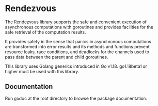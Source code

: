 Rendezvous
==========

The Rendezvous library supports the safe and convenient execution of asynchronous computations with goroutines and provides facilities for the safe retrieval of the computation results. 

It provides safety in the sense that panics in asynchronous computations are transformed into error results and its methods and functions prevent resource leaks, race conditions, and deadlocks for the channels used to pass data between the parent and child goroutines.

This library uses Golang generics introduced in Go v1.18.  go1.18beta1 or higher must be used with this library.

## Documentation

Run godoc at the root directory to browse the package documentation.
